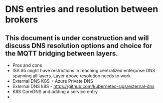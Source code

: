 # DNS entries and resolution between brokers

This document is under construction and will discuss DNS resolution options and choice for the MQTT bridging between layers.
---
- Pros and cons
- ISA 95 might have restrictions in reaching centralized enterprise DNS spanning all layers. Layer above resolution needs to work
- External DNS K8S + Azure Private DNS
- External DNS k8S - https://github.com/kubernetes-sigs/external-dns
- K8S CoreDNS and adding a service entry
- 

